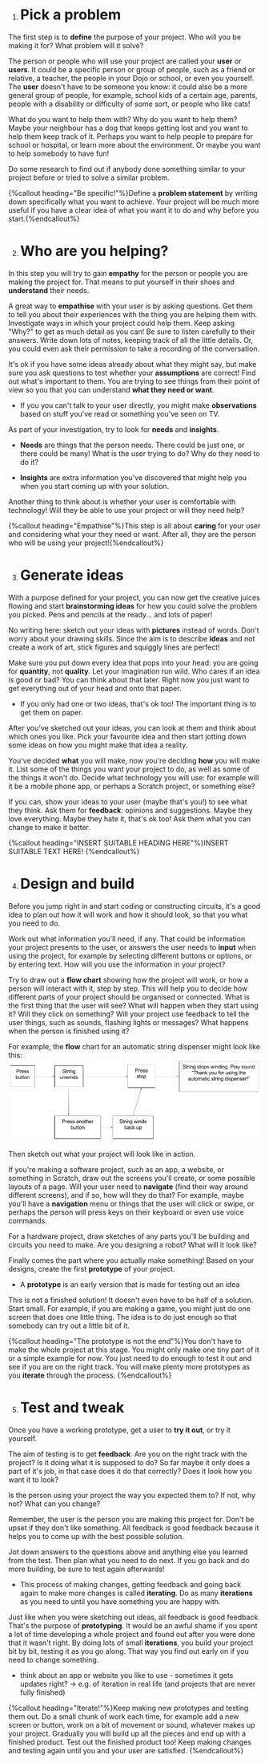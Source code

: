 1. # Pick a problem

 The first step is to **define** the purpose of your project. Who will you be making it for? What problem will it solve? 

 The person or people who will use your project are called your **user** or **users**. It could be a specific person or group of people, such as a friend or relative, a teacher, the people in your Dojo or school, or even you yourself. The **user** doesn't have to be someone you know: it could also be a more general group of people, for example, school kids of a certain age, parents, people with a disability or difficulty of some sort, or people who like cats!

 What do you want to help them with? Why do you want to help them? Maybe your neighbour has a dog that keeps getting lost and you want to help them keep track of it. Perhaps you want to help people to prepare for school or hospital, or learn more about the environment. Or maybe you want to help somebody to have fun!

 Do some research to find out if anybody done something similar to your project before or tried to solve a similar problem. 
 
 {%callout heading="Be specific!"%}Define a <b>problem statement</b> by writing down specifically what you want to achieve. Your project will be much more useful if you have a clear idea of what you want it to do and why before you start.{%endcallout%}


2. # Who are you helping?

 In this step you will try to gain **empathy** for the person or people you are making the project for. That means to put yourself in their shoes and **understand** their needs. 

 A great way to **empathise** with your user is by asking questions. Get them to tell you about their experiences with the thing you are helping them with. Investigate ways in which your project could help them. Keep asking "Why?" to get as much detail as you can! Be sure to listen carefully to their answers. Write down lots of notes, keeping track of all the little details. Or, you could even ask their permission to take a recording of the conversation.

 It's ok if you have some ideas already about what they might say, but make sure you ask questions to test whether your **assumptions** are correct! Find out what's important to them. You are trying to see things from their point of view so you that you can understand **what they need or want**.

  * If you you can't talk to your user directly, you might make **observations** based on stuff you've read or something you've seen on TV.

 As part of your investigation, try to look for **needs** and **insights**.
 
 * **Needs** are things that the person needs. There could be just one, or there could be many! What is the user trying to do? Why do they need to do it?
 
 * **Insights** are extra information you've discovered that might help you when you start coming up with your solution.

 Another thing to think about is whether your user is comfortable with technology! Will they be able to use your project or will they need help?
 
 {%callout heading="Empathise"%}This step is all about <b>caring</b> for your user and considering what your they need or want. After all, they are the person who will be using your project!{%endcallout%}
 

3. # Generate ideas
 With a purpose defined for your project, you can now get the creative juices flowing and start **brainstorming ideas** for how you could solve the problem you picked. Pens and pencils at the ready... and lots of paper! 
 
 No writing here: sketch out your ideas with **pictures** instead of words. Don't worry about your drawing skills. Since the aim is to describe **ideas** and not create a work of art, stick figures and squiggly lines are perfect!
 
 Make sure you put down every idea that pops into your head: you are going for **quantity**, not **quality**. Let your imagination run wild. Who cares if an idea is good or bad? You can think about that later. Right now you just want to get everything out of your head and onto that paper.  
  * If you only had one or two ideas, that's ok too! The important thing is to get them on paper.

 After you've sketched out your ideas, you can look at them and think about which ones you like. Pick your favourite idea and then start jotting down some ideas on how you might make that idea a reality.

 You've decided **what** you will make, now you're deciding **how** you will make it. List some of the things you want your project to do, as well as some of the things it won't do. Decide what technology you will use: for example will it be a mobile phone app, or perhaps a Scratch project, or something else?
 
 If you can, show your ideas to your user \(maybe that's you!\) to see what they think. Ask them for **feedback**: opinions and suggestions. Maybe they love everything. Maybe they hate it, that's ok too! Ask them what you can change to make it better.
 
 {%callout heading="INSERT SUITABLE HEADING HERE"%}INSERT SUITABLE TEXT HERE! {%endcallout%}

4. # Design and build
 Before you jump right in and start coding or constructing circuits, it's a good idea to plan out how it will work and how it should look, so that you what you need to do. 

 Work out what information you'll need, if any. That could be information your project presents to the user, or answers the user needs to **input** when using the project, for example by selecting different buttons or options, or by entering text. How will you use the information in your project?

 Try to draw out a **flow chart** showing how the project will work, or how a person will interact with it, step by step. This will help you to decide how different parts of your project should be organised or connected. What is the first thing that the user will see? What will happen when they start using it? Will they click on something? Will your project use feedback to tell the user things, such as sounds, flashing lights or messages? What happens when the person is finished using it?

 For example, the **flow** chart for an automatic string dispenser might look like this: ![](assets/FlowChartExample.png)

 Then sketch out what your project will look like in action. 
 
 If you're making a software project, such as an app, a website, or something in Scratch, draw out the screens you'll create, or some possible layouts of a page. Will your user need to **navigate** \(find their way around different screens\), and if so, how will they do that? For example, maybe you'll have a **navigation** menu or things that the user will click or swipe, or perhaps the person will press keys on their keyboard or even use voice commands.
 
 For a hardware project, draw sketches of any parts you'll be building and circuits you need to make. Are you designing a robot? What will it look like? 
 
 Finally comes the part where you actually make something! Based on your designs, create the first **prototype** of your project.
  * A **prototype** is an early version that is made for testing out an idea
 
 This is not a finished solution! It doesn't even have to be half of a solution. Start small. For example, if you are making a game, you might just do one screen that does one little thing. The idea is to do just enough so that somebody can try out a little bit of it.

 {%callout heading="The prototype is not the end"%}You don't have to make the whole project at this stage. You might only make one tiny part of it or a simple example for now. You just need to do enough to test it out and see if you are on the right track. You will make plenty more prototypes as you <b>iterate</b> through the process. {%endcallout%}


5. # Test and tweak
 Once you have a working prototype, get a user to **try it out**, or try it yourself. 
 
 The aim of testing is to get **feedback**. Are you on the right track with the project? Is it doing what it is supposed to do? So far maybe it only does a part of it's job, in that case does it do that correctly? Does it look how you want it to look? 
 
 Is the person using your project the way you expected them to? If not, why not? What can you change?
 
 Remember, the user is the person you are making this project for. Don't be upset if they don't like something. All feedback is good feedback because it helps you to come up with the best possible solution.

 Jot down answers to the questions above and anything else you learned from the test. Then plan what you need to do next. If you go back and do more building, be sure to test again afterwards!
  * This process of making changes, getting feedback and going back again to make more changes is called **iterating**. Do as many **iterations** as you need to until you have something you are happy with.

 Just like when you were sketching out ideas, all feedback is good feedback. That's the purpose of **prototyping**. It would be an awful shame if you spent a lot of time developing a whole project and found out after you were done that it wasn't right. By doing lots of small **iterations**, you build your project bit by bit, testing it as you go along. That way you find out early on if you need to change something.

 * think about an app or website you like to use - sometimes it gets updates right? -> e.g. of iteration in real life (and projects that are never fully finished)

 {%callout heading="Iterate!"%}Keep making new prototypes and testing them out. Do a small chunk of work each time, for example add a new screen or button, work on a bit of movement or sound, whatever makes up your project. Gradually you will build up all the pieces and end up with a finished product. Test out the finished product too! Keep making changes and testing again until you and your user are satisfied. {%endcallout%}


 